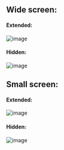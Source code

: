 
## Wide screen:  

#### Extended:
![image](https://github.com/emvouvakis/streamlit-navbar-responsvive-logo/blob/main/assets/images/extended_big.png?raw=true)

#### Hidden:
![image](https://github.com/emvouvakis/streamlit-navbar-responsvive-logo/blob/main/assets/images/hidden_big.png?raw=true)

## Small screen:

#### Extended:
![image](https://github.com/emvouvakis/streamlit-navbar-responsvive-logo/blob/main/assets/images/extended_small.png?raw=true)

#### Hidden:
![image](https://github.com/emvouvakis/streamlit-navbar-responsvive-logo/blob/main/assets/images/hidden_small.png?raw=true)

